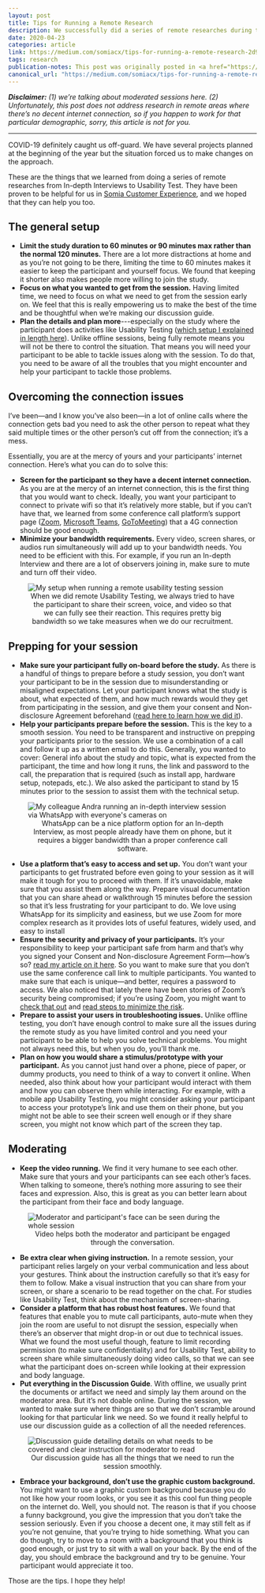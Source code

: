 ```yaml
---
layout: post
title: Tips for Running a Remote Research
description: We successfully did a series of remote researches during the COVID-19 situation. Here’s what we did and what we learned from it.
date: 2020-04-23
categories: article
link: https://medium.com/somiacx/tips-for-running-a-remote-research-2d97d070be19
tags: research
publication-notes: This post was originally posted in <a href="https://medium.com/somiacx/tips-for-running-a-remote-research-2d97d070be19">Somia CX Thought</a>.
canonical_url: "https://medium.com/somiacx/tips-for-running-a-remote-research-2d97d070be19"
---
```


_**Disclaimer:** (1) we’re talking about moderated sessions here. (2) Unfortunately, this post does not address research in remote areas where there’s no decent internet connection, so if you happen to work for that particular demographic, sorry, this article is not for you._

---

COVID-19 definitely caught us off-guard. We have several projects planned at the beginning of the year but the situation forced us to make changes on the approach.

These are the things that we learned from doing a series of remote researches from In-depth Interviews to Usability Test. They have been proven to be helpful for us in [Somia Customer Experience](https://somiacx.com), and we hoped that they can help you too.

## The general setup

- **Limit the study duration to 60 minutes or 90 minutes max rather than the normal 120 minutes.** There are a lot more distractions at home and as you’re not going to be there, limiting the time to 60 minutes makes it easier to keep the participant and yourself focus. We found that keeping it shorter also makes people more willing to join the study.
- **Focus on what you wanted to get from the session.** Having limited time, we need to focus on what we need to get from the session early on. We feel that this is really empowering us to make the best of the time and be thoughtful when we’re making our discussion guide.
- **Plan the details and plan more**---especially on the study where the participant does activities like Usability Testing ([which setup I explained in length here](/writings/2023/04/23/remote-usability-testing-learnings.html)). Unlike offline sessions, being fully remote means you will not be there to control the situation. That means you will need your participant to be able to tackle issues along with the session. To do that, you need to be aware of all the troubles that you might encounter and help your participant to tackle those problems.

## Overcoming the connection issues

I’ve been—and I know you’ve also been—in a lot of online calls where the connection gets bad you need to ask the other person to repeat what they said multiple times or the other person’s cut off from the connection; it’s a mess.

Essentially, you are at the mercy of yours and your participants’ internet connection. Here’s what you can do to solve this:

- **Screen for the participant so they have a decent internet connection.** As you are at the mercy of an internet connection, this is the first thing that you would want to check. Ideally, you want your participant to connect to private wifi so that it’s relatively more stable, but if you can’t have that, we learned from some conference call platform’s support page ([Zoom](https://support.zoom.us/hc/en-us/articles/201362023-System-Requirements-for-PC-Mac-and-Linux#bandwidth), [Microsoft Teams](https://docs.microsoft.com/en-us/microsoftteams/prepare-network#bandwidth-requirements), [GoToMeeting](https://support.goto.com/meeting/help/how-much-bandwidth-is-used-during-a-session-g2m010029)) that a 4G connection should be good enough.
- **Minimize your bandwidth requirements.** Every video, screen shares, or audios run simultaneously will add up to your bandwidth needs. You need to be efficient with this. For example, if you run an In-depth Interview and there are a lot of observers joining in, make sure to mute and turn off their video.

<figure>
<img alt="My setup when running a remote usability testing session" src="/assets/2020-04-23-tips-for-running-a-remote-research/my-ut-setup.webp" />
<figcaption style="width:100%; text-align:center;">When we did remote Usability Testing, we always tried to have the participant to share their screen, voice, and video so that we can fully see their reaction. This requires pretty big bandwidth so we take measures when we do our recruitment.</figcaption>
</figure>

## Prepping for your session

- **Make sure your participant fully on-board before the study.** As there is a handful of things to prepare before a study session, you don’t want your participant to be in the session due to misunderstanding or misaligned expectations. Let your participant knows what the study is about, what expected of them, and how much rewards would they get from participating in the session, and give them your consent and Non-disclosure Agreement beforehand ([read here to learn how we did it](/writings/2019/07/17/what-needs-to-be-said-about-nda-in-design-research.html)).
- **Help your participants prepare before the session.** This is the key to a smooth session. You need to be transparent and instructive on prepping your participants prior to the session. We use a combination of a call and follow it up as a written email to do this. Generally, you wanted to cover: General info about the study and topic, what is expected from the participant, the time and how long it runs, the link and password to the call, the preparation that is required (such as install app, hardware setup, notepads, etc.). We also asked the participant to stand by 15 minutes prior to the session to assist them with the technical setup.

<figure>
<img alt="My colleague Andra running an in-depth interview session via WhatsApp with everyone's cameras on" src="/assets/2020-04-23-tips-for-running-a-remote-research/whatsapp-for-in-depth-interview.webp" />
<figcaption style="width:100%; text-align:center;">WhatsApp can be a nice platform option for an In-depth Interview, as most people already have them on phone, but it requires a bigger bandwidth than a proper conference call software.</figcaption>
</figure>

- **Use a platform that’s easy to access and set up.** You don’t want your participants to get frustrated before even going to your session as it will make it tough for you to proceed with them. If it’s unavoidable, make sure that you assist them along the way. Prepare visual documentation that you can share ahead or walkthrough 15 minutes before the session so that it’s less frustrating for your participant to do. We love using WhatsApp for its simplicity and easiness, but we use Zoom for more complex research as it provides lots of useful features, widely used, and easy to install
- **Ensure the security and privacy of your participants.** It’s your responsibility to keep your participant safe from harm and that’s why you signed your Consent and Non-disclosure Agreement Form—how’s so? [read my article on it here](/writings/2019/07/17/what-needs-to-be-said-about-nda-in-design-research.html). So you want to make sure that you don’t use the same conference call link to multiple participants. You wanted to make sure that each is unique—and better, requires a password to access. We also noticed that lately there have been stories of Zoom’s security being compromised; if you’re using Zoom, you might want to [check that out](https://www.google.com/search?q=zoom+security&tbm=nws) and [read steps to minimize the risk](https://www.forbes.com/sites/kateoflahertyuk/2020/04/03/use-zoom-here-are-7-essential-steps-you-can-take-to-secure-it/).
- **Prepare to assist your users in troubleshooting issues.** Unlike offline testing, you don’t have enough control to make sure all the issues during the remote study as you have limited control and you need your participant to be able to help you solve technical problems. You might not always need this, but when you do, you’ll thank me.
- **Plan on how you would share a stimulus/prototype with your participant.** As you cannot just hand over a phone, piece of paper, or dummy products, you need to think of a way to convert it online. When needed, also think about how your participant would interact with them and how you can observe them while interacting. For example, with a mobile app Usability Testing, you might consider asking your participant to access your prototype’s link and use them on their phone, but you might not be able to see their screen well enough or if they share screen, you might not know which part of the screen they tap.

## Moderating

- **Keep the video running.** We find it very humane to see each other. Make sure that yours and your participants can see each other’s faces. When talking to someone, there’s nothing more assuring to see their faces and expression. Also, this is great as you can better learn about the participant from their face and body language.

<figure>
<img alt="Moderator and participant's face can be seen during the whole session" src="/assets/2020-04-23-tips-for-running-a-remote-research/camera-on-for moderator-and-participant.webp" />
<figcaption style="width:100%; text-align:center;">Video helps both the moderator and participant be engaged through the conversation.</figcaption>
</figure>

- **Be extra clear when giving instruction.** In a remote session, your participant relies largely on your verbal communication and less about your gestures. Think about the instruction carefully so that it’s easy for them to follow. Make a visual instruction that you can share from your screen, or share a scenario to be read together on the chat. For studies like Usability Test, think about the mechanism of screen-sharing.
- **Consider a platform that has robust host features.** We found that features that enable you to mute call participants, auto-mute when they join the room are useful to not disrupt the session, especially when there’s an observer that might drop-in or out due to technical issues. What we found the most useful though, feature to limit recording permission (to make sure confidentiality) and for Usability Test, ability to screen share while simultaneously doing video calls, so that we can see what the participant does on-screen while looking at their expression and body language.
- **Put everything in the Discussion Guide**. With offline, we usually print the documents or artifact we need and simply lay them around on the moderator area. But it’s not doable online. During the session, we wanted to make sure where things are so that we don’t scramble around looking for that particular link we need. So we found it really helpful to use our discussion guide as a collection of all the needed references.

<figure>
<img alt="Discussion guide detailing details on what needs to be covered and clear instruction for moderator to read" src="/assets/2020-04-23-tips-for-running-a-remote-research/my-discussion-guide-sample.webp" />
<figcaption style="width:100%; text-align:center;">Our discussion guide has all the things that we need to run the session smoothly.</figcaption>
</figure>

- **Embrace your background, don’t use the graphic custom background.** You might want to use a graphic custom background because you do not like how your room looks, or you see it as this cool fun thing people on the internet do. Well, you should not. The reason is that if you choose a funny background, you give the impression that you don’t take the session seriously. Even if you choose a decent one, it may still felt as if you’re not genuine, that you’re trying to hide something. What you can do though, try to move to a room with a background that you think is good enough, or just try to sit with a wall on your back. By the end of the day, you should embrace the background and try to be genuine. Your participant would appreciate it too.

Those are the tips. I hope they help!
